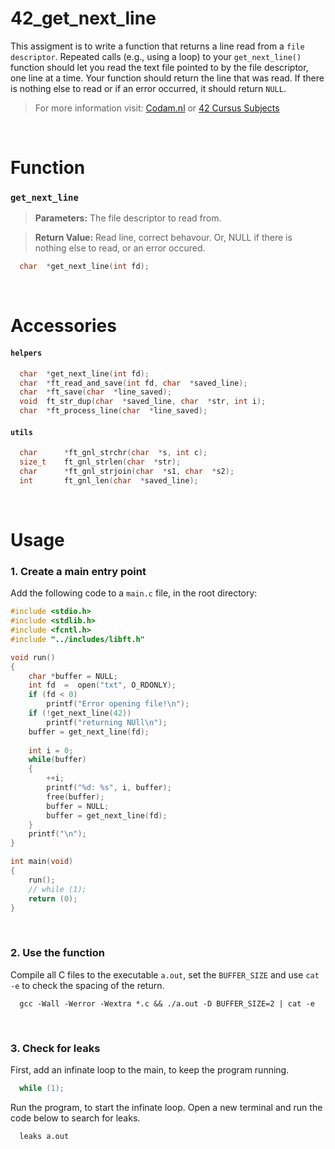 

# 42_get_next_line

This assigment is to write a function that returns a line read from a `file descriptor`. Repeated calls (e.g., using a loop) to your `get_next_line()` function should let you read the text file pointed to by the file descriptor, one line at a time. Your function should return the line that was read.
If there is nothing else to read or if an error occurred, it should return `NULL`.

> For more information visit: [Codam.nl](https://www.codam.nl "Codam.nl") or [42 Cursus Subjects](https://github.com/Surfi89/42cursus/tree/main/Subject%20PDFs "42 Cursus Subjects")
<br />


# Function

### `get_next_line`

> **Parameters:** The file descriptor to read from.

> **Return Value:** Read line, correct behavour. Or, NULL if there is nothing else to read, or an error occured.

```c
  char  *get_next_line(int fd);
```
<br />


# Accessories

#### `helpers`
```c
  char  *get_next_line(int fd);
  char  *ft_read_and_save(int fd, char  *saved_line);
  char  *ft_save(char  *line_saved);
  void  ft_str_dup(char  *saved_line, char  *str, int i);
  char  *ft_process_line(char  *line_saved);
```
#### `utils`
```c
  char  	*ft_gnl_strchr(char  *s, int c);
  size_t  	ft_gnl_strlen(char  *str);
  char  	*ft_gnl_strjoin(char  *s1, char  *s2);
  int  		ft_gnl_len(char  *saved_line);
```
<br />


# Usage

### 1. Create a main entry point

Add the following code to a `main.c` file, in the root directory:

```c
#include <stdio.h>
#include <stdlib.h>
#include <fcntl.h>
#include "../includes/libft.h"

void run()
{
	char *buffer = NULL;
	int fd  =  open("txt", O_RDONLY);
	if (fd < 0)
		printf("Error opening file!\n");
	if (!get_next_line(42))
		printf("returning NUll\n");
	buffer = get_next_line(fd);
	
	int i = 0;
	while(buffer)
	{
		++i;
		printf("%d: %s", i, buffer);
		free(buffer);
		buffer = NULL;
		buffer = get_next_line(fd);
	}
	printf("\n");
}

int main(void)
{
	run();
	// while (1);
	return (0);
}
```
<br />


### 2. Use the function

Compile all C files to the executable `a.out`, set the `BUFFER_SIZE` and use `cat -e` to check the spacing of the return. 

```shell
  gcc -Wall -Werror -Wextra *.c && ./a.out -D BUFFER_SIZE=2 | cat -e
```
<br />


### 3. Check for leaks

First, add an infinate loop to the main, to keep the program running.

```c
  while (1);
```

Run the program, to start the infinate loop. Open a new terminal and run the code below to search for leaks.

```shell
  leaks a.out
```
<br />
